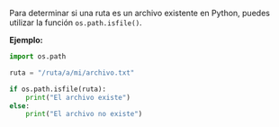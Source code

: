 Para determinar si una ruta es un archivo existente en Python, puedes utilizar la función `os.path.isfile()`.

**Ejemplo:**

```python
import os.path

ruta = "/ruta/a/mi/archivo.txt"

if os.path.isfile(ruta):
    print("El archivo existe")
else:
    print("El archivo no existe")
```